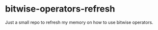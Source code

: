 # bitwise-operators-refresh
Just a small repo to refresh my memory on how to use bitwise operators.
